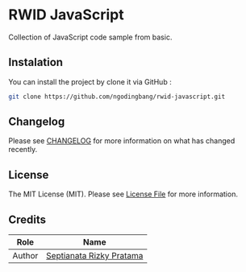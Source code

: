 # RWID JavaScript

Collection of JavaScript code sample from basic.

## Instalation

You can install the project by clone it via GitHub :

```bash
git clone https://github.com/ngodingbang/rwid-javascript.git
```

## Changelog

Please see [CHANGELOG](CHANGELOG.md) for more information on what has changed recently.

## License

The MIT License (MIT). Please see [License File](LICENSE.md) for more information.

## Credits

| Role   | Name                                                     |
| ------ | -------------------------------------------------------- |
| Author | [Septianata Rizky Pratama](https://github.com/ianriizky) |
